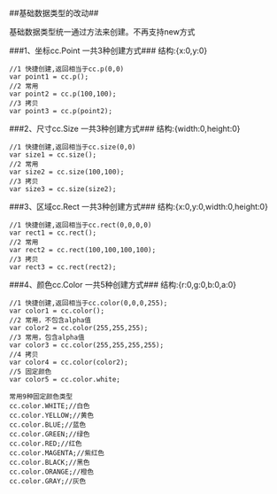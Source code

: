 ##基础数据类型的改动##

基础数据类型统一通过方法来创建。不再支持new方式

###1、坐标cc.Point 一共3种创建方式###
结构:{x:0,y:0}

    //1 快捷创建,返回相当于cc.p(0,0)
    var point1 = cc.p();
    //2 常用
    var point2 = cc.p(100,100);
    //3 拷贝
    var point3 = cc.p(point2);


###2、尺寸cc.Size  一共3种创建方式###
结构:{width:0,height:0}

    //1 快捷创建,返回相当于cc.size(0,0)
    var size1 = cc.size();
    //2 常用
    var size2 = cc.size(100,100);
    //3 拷贝
    var size3 = cc.size(size2);

###3、区域cc.Rect  一共3种创建方式###
结构:{x:0,y:0,width:0,height:0}

    //1 快捷创建,返回相当于cc.rect(0,0,0,0)
    var rect1 = cc.rect();
    //2 常用
    var rect2 = cc.rect(100,100,100,100);
    //3 拷贝
    var rect3 = cc.rect(rect2);

###4、颜色cc.Color 一共5种创建方式###
结构:{r:0,g:0,b:0,a:0}

    //1 快捷创建,返回相当于cc.color(0,0,0,255);
    var color1 = cc.color();
    //2 常用，不包含alpha值
    var color2 = cc.color(255,255,255);
	//3 常用，包含alpha值
    var color3 = cc.color(255,255,255,255);
    //4 拷贝
    var color4 = cc.color(color2);
	//5 固定颜色
	var color5 = cc.color.white;

	常用9种固定颜色类型
	cc.color.WHITE;//白色
	cc.color.YELLOW;//黄色
	cc.color.BLUE;//蓝色
	cc.color.GREEN;//绿色
	cc.color.RED;//红色
	cc.color.MAGENTA;//紫红色
	cc.color.BLACK;//黑色
	cc.color.ORANGE;//橙色
	cc.color.GRAY;//灰色